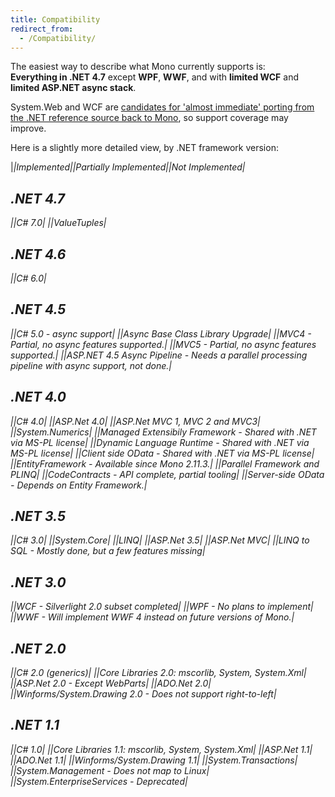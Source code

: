 ```yaml
---
title: Compatibility
redirect_from:
  - /Compatibility/
---
```


The easiest way to describe what Mono currently supports is:<br/>
**Everything in .NET 4.7** except **WPF**, **WWF**, and with **limited WCF** and **limited ASP.NET async stack**.

System.Web and WCF are [candidates for 'almost immediate' porting from the .NET reference source back to Mono](/docs/about-mono/dotnet-integration/#entire-assemblies), so support coverage may improve.

Here is a slightly more detailed view, by .NET framework version:

|<i class="fas fa-check"/>|Implemented|<i class="fas fa-exclamation-triangle"/>|Partially Implemented|<i class="fas fa-ban"/>|Not Implemented|

.NET 4.7
--------

|<i class="fas fa-check"/>|C# 7.0|
|<i class="fas fa-check"/>|ValueTuples|

.NET 4.6
--------

|<i class="fas fa-check"/>|C# 6.0|

.NET 4.5
--------

|<i class="fas fa-check"/>|C# 5.0 - async support|
|<i class="fas fa-check"/>|Async Base Class Library Upgrade|
|<i class="fas fa-exclamation-triangle"/>|MVC4 *- Partial, no async features supported.*|
|<i class="fas fa-exclamation-triangle"/>|MVC5 *- Partial, no async features supported.*|
|<i class="fas fa-ban"/>|ASP.NET 4.5 Async Pipeline *- Needs a parallel processing pipeline with async support, not done.*|

.NET 4.0
--------

|<i class="fas fa-check"/>|C# 4.0|
|<i class="fas fa-check"/>|ASP.Net 4.0|
|<i class="fas fa-check"/>|ASP.Net MVC 1, MVC 2 and MVC3|
|<i class="fas fa-check"/>|System.Numerics|
|<i class="fas fa-check"/>|Managed Extensibily Framework *- Shared with .NET via MS-PL license*|
|<i class="fas fa-check"/>|Dynamic Language Runtime *- Shared with .NET via MS-PL license*|
|<i class="fas fa-check"/>|Client side OData *- Shared with .NET via MS-PL license*|
|<i class="fas fa-check"/>|EntityFramework *- Available since Mono 2.11.3.*|
|<i class="fas fa-check"/>|Parallel Framework and PLINQ|
|<i class="fas fa-exclamation-triangle"/>|CodeContracts *- API complete, partial tooling*|
|<i class="fas fa-exclamation-triangle"/>|Server-side OData *- Depends on Entity Framework.*|

.NET 3.5
--------

|<i class="fas fa-check"/>|C# 3.0|
|<i class="fas fa-check"/>|System.Core|
|<i class="fas fa-check"/>|LINQ|
|<i class="fas fa-check"/>|ASP.Net 3.5|
|<i class="fas fa-check"/>|ASP.Net MVC|
|<i class="fas fa-check"/>|LINQ to SQL *- Mostly done, but a few features missing*|

.NET 3.0
--------

|<i class="fas fa-exclamation-triangle"/>|WCF *- Silverlight 2.0 subset completed*|
|<i class="fas fa-ban"/>|WPF *- No plans to implement*|
|<i class="fas fa-ban"/>|WWF *- Will implement WWF 4 instead on future versions of Mono.*|

.NET 2.0
--------

|<i class="fas fa-check"/>|C# 2.0 (generics)|
|<i class="fas fa-check"/>|Core Libraries 2.0: mscorlib, System, System.Xml|
|<i class="fas fa-check"/>|ASP.Net 2.0 *- Except WebParts*|
|<i class="fas fa-check"/>|ADO.Net 2.0|
|<i class="fas fa-check"/>|Winforms/System.Drawing 2.0 *- Does not support right-to-left*|

.NET 1.1
--------

|<i class="fas fa-check"/>|C# 1.0|
|<i class="fas fa-check"/>|Core Libraries 1.1: mscorlib, System, System.Xml|
|<i class="fas fa-check"/>|ASP.Net 1.1|
|<i class="fas fa-check"/>|ADO.Net 1.1|
|<i class="fas fa-check"/>|Winforms/System.Drawing 1.1|
|<i class="fas fa-check"/>|System.Transactions|
|<i class="fas fa-ban"/>|System.Management *- Does not map to Linux*|
|<i class="fas fa-ban"/>|System.EnterpriseServices *- Deprecated*|
